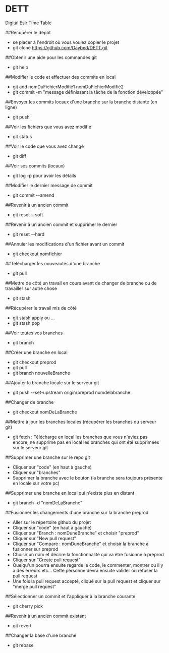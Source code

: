 # DETT
Digital Esir Time Table

##Récupérer le dépôt

  - se placer à l'endroit où vous voulez copier le projet
  - git clone https://github.com/Daybed/DETT.git

##Obtenir une aide pour les commandes git

  - git help

##Modifier le code et effectuer des commits en local

  - git add nomDuFichierModifié1 nomDuFichierModifié2
  - git commit -m "message définissant la tâche de la fonction développée"
    
##Envoyer les commits locaux d'une branche sur la branche distante (en ligne)
  
  - git push
    
##Voir les fichiers que vous avez modifié

  - git status
    
##Voir le code que vous avez changé

  - git diff
    
##Voir ses commits (locaux)

  - git log -p pour avoir les détails
  
##Modifier le dernier message de commit

  - git commit --amend
  
##Revenir à un ancien commit

  - git reset --soft

##Revenir à un ancien commit et supprimer le dernier 

  - git reset --hard

##Annuler les modifications d'un fichier avant un commit
   
   - git checkout nomfichier
    
##Télécharger les nouveautés d'une branche

  - git pull

##Mettre de côté un travail en cours avant de changer de branche ou de travailler sur autre chose
   
   - git stash
  
##Récupérer le travail mis de côté

   - git stash apply ou ...
   - git stash pop

##Voir toutes vos branches
  
  - git branch

##Créer une branche en local
   
   - git checkout preprod
   - git pull
   - git branch nouvelleBranche

##Ajouter la branche locale sur le serveur git

  - git push --set-upstream origin/preprod nomdelabranche
  
##Changer de branche

   - git checkout nomDeLaBranche

##Mettre à jour les branches locales (récupérer les branches du serveur git)

  - git fetch : Télécharge en local les branches que vous n'aviez pas encore, ne supprime pas en local les branches qui ont été supprimées sur le serveur git
  
##Supprimer une branche sur le repo git

  - Cliquer sur "code" (en haut à gauche)
  - Cliquer sur "branches"
  - Supprimer la branche avec le bouton (la branche sera toujours présente en locale sur votre pc)

##Supprimer une branche en local qui n'existe plus en distant

  - git branch -d "nomDeLaBranche"
  
##Fusionner les changements d'une branche sur la branche preprod
   
   - Aller sur le répertoire github du projet
   - Cliquer sur "code" (en haut à gauche)
   - Cliquer sur "Branch : nomDuneBranche" et choisir "preprod"
   - Cliquer sur "New pull request"
   - Cliquer sur "Compare : nomDuneBranche" et choisir la branche à fusionner sur preprod
   - Choisir un nom et décrire la fonctionnalité qui va être fusionné à preprod
   - Cliquer sur "Create pull request"
   - Quelqu'un pourra ensuite regarde le code, le commenter, montrer ou il y a des erreurs etc... Cette personne devra ensuite valider ou refuser la pull request
   - Une fois la pull request accepté, cliqué sur la pull request et cliquer sur "merge pull request"

##Sélectionner un commit et l'appliquer à la branche courante

  - git cherry pick

##Revenir à un ancien commit existant

  - git revert

##Changer la base d'une branche

  - git rebase
  
